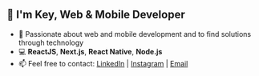 ## 👋 I'm Key, Web & Mobile Developer

- 💙 Passionate about web and mobile development and to find solutions through technology
- 💻 **ReactJS**, **Next.js**, **React Native**, **Node.js**
- 📫 Feel free to contact: <a href="https://www.linkedin.com/in/key-yu-wan" target="_blank">LinkedIn</a> | <a href="https://www.instagram.com/keyyuwan/" target="_blank">Instagram</a> | 
<a href="mailto:keyflcbyuwan@gmail.com" target="_blank">Email</a>
